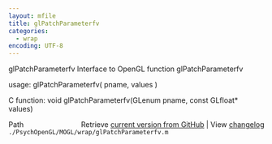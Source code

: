 ```yaml
---
layout: mfile
title: glPatchParameterfv
categories:
  - wrap
encoding: UTF-8
---
```


glPatchParameterfv  Interface to OpenGL function glPatchParameterfv

usage:  glPatchParameterfv( pname, values )

C function:  void glPatchParameterfv(GLenum pname, const GLfloat\* values)


<div class="code_header" style="text-align:right;">
  <span style="float:left;">Path&nbsp;&nbsp;</span> <span class="counter">Retrieve <a href=
  "https://raw.github.com/Psychtoolbox-3/Psychtoolbox-3/beta/./PsychOpenGL/MOGL/wrap/glPatchParameterfv.m">current version from GitHub</a> | View <a href=
  "https://github.com/Psychtoolbox-3/Psychtoolbox-3/commits/beta/./PsychOpenGL/MOGL/wrap/glPatchParameterfv.m">changelog</a></span>
</div>
<div class="code">
  <code>./PsychOpenGL/MOGL/wrap/glPatchParameterfv.m</code>
</div>
